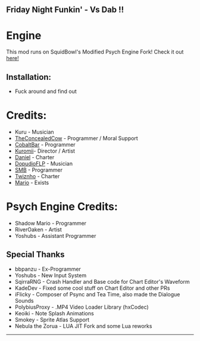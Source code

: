 ## Friday Night Funkin' - Vs Dab !!

# Engine
This mod runs on SquidBowl's Modified Psych Engine Fork! Check it out [here!](https://github.com/SquidBowl/PE-0.7.2-ORGANIZED)

## Installation:
* Fuck around and find out

# Credits:
* Kuru - Musician
* [TheConcealedCow](https://gamebanana.com/members/1739194) - Programmer / Moral Support
* [CobaltBar](https://cobaltbar.github.io) - Programmer
* [Kuromii](https://cherrychii.carrd.co)- Director / Artist
* [Daniel](https://github.com/Skruyo) - Charter
* [DopudioFLP](https://x.com/DopudioFLP) - Musician
* [SMB](https://smb-bio.carrd.co) - Programmer
* [Twiznho](https://linktr.ee/twizinho) - Charter
* [Mario](https://fanontubbies.fandom.com/wiki/Mario) - Exists

# Psych Engine Credits:
* Shadow Mario - Programmer
* RiverOaken - Artist
* Yoshubs - Assistant Programmer

## Special Thanks
* bbpanzu - Ex-Programmer
* Yoshubs - New Input System
* SqirraRNG - Crash Handler and Base code for Chart Editor's Waveform
* KadeDev - Fixed some cool stuff on Chart Editor and other PRs
* iFlicky - Composer of Psync and Tea Time, also made the Dialogue Sounds
* PolybiusProxy - .MP4 Video Loader Library (hxCodec)
* Keoiki - Note Splash Animations
* Smokey - Sprite Atlas Support
* Nebula the Zorua - LUA JIT Fork and some Lua reworks
_____________________________________
